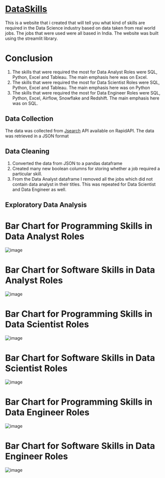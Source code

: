 # [DataSkills](https://abdealib520-dataskills-main-i93jq5.streamlit.app/)
This is a website that i created that will tell you what kind of skills are required in the Data Science industry based on data taken from real world jobs. The jobs that were used were all based in India.
The website was built using the streamlit library.

# Conclusion
1. The skills that were required the most for Data Analyst Roles were SQL, Python, Excel and Tableau. The main emphasis here was on Excel.
2. The skills that were required the most for Data Scientist Roles were SQL, Python, Excel and Tableau. The main emphasis here was on Python
3. The skills that were required the most for Data Engineer Roles were SQL, Python, Excel, Airflow, Snowflake and Redshift. The main emphasis here was on SQL.

## Data Collection
The data was collected from [Jsearch](https://rapidapi.com/letscrape-6bRBa3QguO5/api/jsearch/) API available on RapidAPI. The data was retrieved in a JSON format

## Data Cleaning
1. Converted the data from JSON to a pandas dataframe
2. Created many new boolean columns for storing whether a job required a particular skill.
3. From the Data Analyst dataframe I removed all the jobs which did not contain data analyst in their titles. This was repeated for Data Scientist and Data Engineer as well.

## Exploratory Data Analysis
# Bar Chart for Programming Skills in Data Analyst Roles
![image](https://user-images.githubusercontent.com/132557392/236671725-ffc042bd-5061-4d1a-9077-ba93640f7946.png)

# Bar Chart for Software Skills in Data Analyst Roles
![image](https://user-images.githubusercontent.com/132557392/236671733-55a9b467-3a11-4f1e-af6d-f4955a9fbd53.png)

# Bar Chart for Programming Skills in Data Scientist Roles
![image](https://user-images.githubusercontent.com/132557392/236671746-b1178e33-7630-4e33-847a-cf9ca5335e03.png)

# Bar Chart for Software Skills in Data Scientist Roles
![image](https://user-images.githubusercontent.com/132557392/236671752-b6e57233-eaed-480d-a3fd-02a33fb69841.png)

# Bar Chart for Programming Skills in Data Engineer Roles
![image](https://user-images.githubusercontent.com/132557392/236671762-a9412579-0021-42f1-9823-605019f8e4f2.png)

# Bar Chart for Software Skills in Data Engineer Roles
![image](https://user-images.githubusercontent.com/132557392/236671775-36b94713-307c-4c15-befa-d3c451bf19ce.png)
